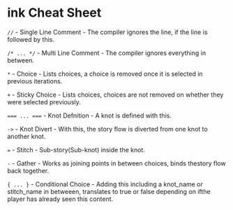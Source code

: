 # ink Cheat Sheet


` // ` - Single Line  Comment - The compiler ignores the line, if the  line  is followed by this.

`/* ... */` - Multi Line Comment - The compiler ignores everything in between. 

` * ` - Choice - Lists choices, a choice is removed once it is selected in previous iterations.

` + ` - Sticky Choice - Lists choices, choices are  not  removed  on whether they were selected previously.

` === ... === ` -  Knot Defnition - A knot is  defined with this.

` -> ` - Knot Divert - With this, the story flow is diverted from one knot to another knot.

` = ` - Stitch - Sub-story(Sub-knot) inside the knot.

` - ` - Gather - Works as joining points in between choices, binds thestory   flow back together.

` { ... } ` - Conditional Choice - Adding this including a knot_name or stitch_name in betweeen, translates to true  or  false depending on ifthe player has already  seen  this content.
